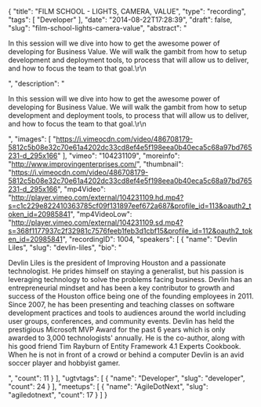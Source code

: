{
  "title": "FILM SCHOOL - LIGHTS, CAMERA, VALUE",
  "type": "recording",
  "tags": [
    "Developer"
  ],
  "date": "2014-08-22T17:28:39",
  "draft": false,
  "slug": "film-school-lights-camera-value",
  "abstract": "<p>In this session will we dive into how to get the awesome power of developing for Business Value. We will walk the gambit from how to setup development and deployment tools, to process that will allow us to deliver, and how to focus the team to that goal.\r\n</p>",
  "description": "<p>In this session will we dive into how to get the awesome power of developing for Business Value. We will walk the gambit from how to setup development and deployment tools, to process that will allow us to deliver, and how to focus the team to that goal.\r\n</p>",
  "images": [
    "https://i.vimeocdn.com/video/486708179-5812c5b08e32c70e61a4202dc33cd8ef4e5f198eea0b40eca5c68a97bd765231-d_295x166"
  ],
  "vimeo": "104231109",
  "moreinfo": "http://www.improvingenterprises.com/",
  "thumbnail": "https://i.vimeocdn.com/video/486708179-5812c5b08e32c70e61a4202dc33cd8ef4e5f198eea0b40eca5c68a97bd765231-d_295x166",
  "mp4Video": "http://player.vimeo.com/external/104231109.hd.mp4?s=c1c229e822410363785cf09f131897eef672a687&profile_id=113&oauth2_token_id=20985841",
  "mp4VideoLow": "http://player.vimeo.com/external/104231109.sd.mp4?s=368f1177937c2f32981c7576feeb1feb3d1cbf15&profile_id=112&oauth2_token_id=20985841",
  "recordingID": 1004,
  "speakers": [
    {
      "name": "Devlin Liles",
      "slug": "devlin-liles",
      "bio": "<p>Devlin Liles is the president of Improving Houston and a passionate technologist. He prides himself on staying a generalist, but his passion is leveraging technology to solve the problems facing business. Devlin has an entrepreneurial mindset and has been a key contributor to growth and success of the Houston office being one of the founding employees in 2011. Since 2007, he has been presenting and teaching classes on software development practices and tools to audiences around the world including user groups, conferences, and community events. Devlin has held the prestigious Microsoft MVP Award for the past 6 years which is only awarded to 3,000 technologists' annually. He is the co-author, along with his good friend Tim Rayburn of Entity Framework 4.1 Experts Cookbook. When he is not in front of a crowd or behind a computer Devlin is an avid soccer player and hobbyist gamer.</p>",
      "count": 11
    }
  ],
  "ugtvtags": [
    {
      "name": "Developer",
      "slug": "developer",
      "count": 24
    }
  ],
  "meetups": [
    {
      "name": "AgileDotNext",
      "slug": "agiledotnext",
      "count": 17
    }
  ]
}